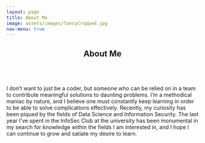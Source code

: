```yaml
---
layout: page
title: About Me
image: assets/images/fancyCropped.jpg
nav-menu: true
---
```


<!-- Main -->
<div id="main" class="alt">

<!-- One -->
<section id="one">
<div class="inner">
		<header class="major">
			<h1>About Me</h1>
		</header>

<!-- Content -->
<a href="generic.html" class="image">
			<img src="{% link assets/images/fancyCropped.jpg %}" alt="" data-position="center center" />
		</a>
</div>
<div>
<p>
I don’t want to just be a coder, but someone who can be relied on in a team to contribute meaningful solutions to daunting problems. I’m a methodical maniac by nature, and I believe one must constantly keep learning in order to be able to solve complications effectively. Recently, my curiosity has been piqued by the fields of Data Science and Information Security. The last year I've spent in the InfoSec Club at the university has been monumental in my search for knowledge within the fields I am interested in, and I hope I can continue to grow and satiate my desire to learn.
</p>
</div>

</div>
</section>
</div>

